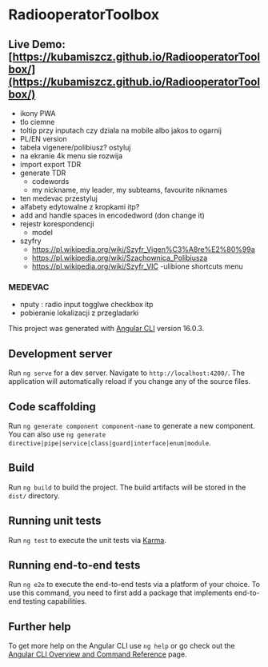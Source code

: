 # RadiooperatorToolbox
## Live Demo: [https://kubamiszcz.github.io/RadiooperatorToolbox/](https://kubamiszcz.github.io/RadiooperatorToolbox/)


- ikony PWA
- tlo ciemne
- toltip przy inputach czy dziala na mobile albo jakos to ogarnij
- PL/EN version
- tabela vigenere/polibiusz? ostyluj
- na ekranie 4k menu sie rozwija
- import export TDR
- generate TDR
  - codewords
  - my nickname, my leader, my subteams, favourite niknames
- ten medevac przestyluj
- alfabety edytowalne z kropkami itp?
- add and handle spaces in encodedword (don change it)
- rejestr korespondencji
  - model
- szyfry
  - https://pl.wikipedia.org/wiki/Szyfr_Vigen%C3%A8re%E2%80%99a
  - https://pl.wikipedia.org/wiki/Szachownica_Polibiusza
  - https://pl.wikipedia.org/wiki/Szyfr_VIC
-ulibione shortcuts menu



### MEDEVAC
- nputy : radio input togglwe checkbox itp
- pobieranie lokalizacji z przegladarki

This project was generated with [Angular CLI](https://github.com/angular/angular-cli) version 16.0.3.

## Development server

Run `ng serve` for a dev server. Navigate to `http://localhost:4200/`. The application will automatically reload if you change any of the source files.

## Code scaffolding

Run `ng generate component component-name` to generate a new component. You can also use `ng generate directive|pipe|service|class|guard|interface|enum|module`.

## Build

Run `ng build` to build the project. The build artifacts will be stored in the `dist/` directory.

## Running unit tests

Run `ng test` to execute the unit tests via [Karma](https://karma-runner.github.io).

## Running end-to-end tests

Run `ng e2e` to execute the end-to-end tests via a platform of your choice. To use this command, you need to first add a package that implements end-to-end testing capabilities.

## Further help

To get more help on the Angular CLI use `ng help` or go check out the [Angular CLI Overview and Command Reference](https://angular.io/cli) page.
